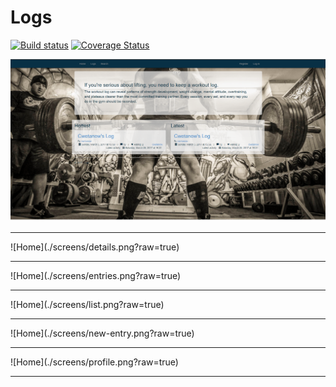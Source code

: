 # Logs

[![Build status](https://ci.appveyor.com/api/projects/status/github/cwetanow/Logs?branch=master&svg=true)](https://ci.appveyor.com/project/cwetanow/Logs) [![Coverage Status](https://coveralls.io/repos/github/cwetanow/Logs/badge.svg?branch=master)](https://coveralls.io/github/cwetanow/Logs?branch=master)


![Home](./screens/home-page.png?raw=true)
<hr />
![Home](./screens/details.png?raw=true)
<hr />
![Home](./screens/entries.png?raw=true)
<hr />
![Home](./screens/list.png?raw=true)
<hr />
![Home](./screens/new-entry.png?raw=true)
<hr />
![Home](./screens/profile.png?raw=true)
<hr />